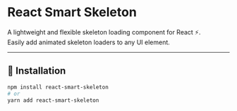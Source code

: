 # React Smart Skeleton

A lightweight and flexible skeleton loading component for React ⚡.  
Easily add animated skeleton loaders to any UI element.

---

## 🚀 Installation

```bash
npm install react-smart-skeleton
# or
yarn add react-smart-skeleton
```
